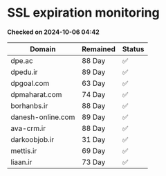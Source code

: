 # SSL expiration monitoring

**Checked on 2024-10-06 04:42**

| Domain | Remained | Status       |
|--------|----------|--------------|
| dpe.ac     | 88 Day   | ✅ |
| dpedu.ir     | 89 Day   | ✅ |
| dpgoal.com     | 63 Day   | ✅ |
| dpmaharat.com     | 74 Day   | ✅ |
| borhanbs.ir     | 88 Day   | ✅ |
| danesh-online.com     | 89 Day   | ✅ |
| ava-crm.ir     | 88 Day   | ✅ |
| darkoobjob.ir     | 31 Day   | ✅ |
| mettis.ir     | 69 Day   | ✅ |
| liaan.ir     | 73 Day   | ✅ |
